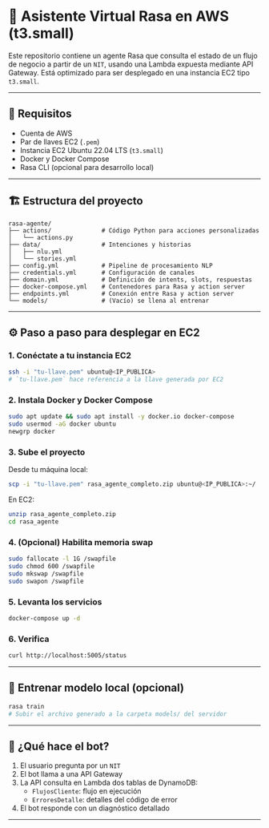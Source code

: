 # 🤖 Asistente Virtual Rasa en AWS (t3.small)

Este repositorio contiene un agente Rasa que consulta el estado de un flujo de negocio a partir de un `NIT`, usando una Lambda expuesta mediante API Gateway. Está optimizado para ser desplegado en una instancia EC2 tipo `t3.small`.

---

## 🚀 Requisitos

- Cuenta de AWS
- Par de llaves EC2 (`.pem`)
- Instancia EC2 Ubuntu 22.04 LTS (`t3.small`)
- Docker y Docker Compose
- Rasa CLI (opcional para desarrollo local)

---

## 🏗️ Estructura del proyecto

```
rasa-agente/
├── actions/              # Código Python para acciones personalizadas
│   └── actions.py
├── data/                 # Intenciones y historias
│   ├── nlu.yml
│   └── stories.yml
├── config.yml            # Pipeline de procesamiento NLP
├── credentials.yml       # Configuración de canales
├── domain.yml            # Definición de intents, slots, respuestas
├── docker-compose.yml    # Contenedores para Rasa y action server
├── endpoints.yml         # Conexión entre Rasa y action server
└── models/               # (Vacío) se llena al entrenar
```

---

## ⚙️ Paso a paso para desplegar en EC2

### 1. Conéctate a tu instancia EC2

```bash
ssh -i "tu-llave.pem" ubuntu@<IP_PUBLICA>
# `tu-llave.pem` hace referencia a la llave generada por EC2
```

### 2. Instala Docker y Docker Compose

```bash
sudo apt update && sudo apt install -y docker.io docker-compose
sudo usermod -aG docker ubuntu
newgrp docker
```

### 3. Sube el proyecto

Desde tu máquina local:

```bash
scp -i "tu-llave.pem" rasa_agente_completo.zip ubuntu@<IP_PUBLICA>:~/
```

En EC2:

```bash
unzip rasa_agente_completo.zip
cd rasa_agente
```

### 4. (Opcional) Habilita memoria swap

```bash
sudo fallocate -l 1G /swapfile
sudo chmod 600 /swapfile
sudo mkswap /swapfile
sudo swapon /swapfile
```

### 5. Levanta los servicios

```bash
docker-compose up -d
```

### 6. Verifica

```bash
curl http://localhost:5005/status
```

---

## 🧪 Entrenar modelo local (opcional)

```bash
rasa train
# Subir el archivo generado a la carpeta models/ del servidor
```

---

## 🧠 ¿Qué hace el bot?

1. El usuario pregunta por un `NIT`
2. El bot llama a una API Gateway
3. La API consulta en Lambda dos tablas de DynamoDB:
   - `FlujosCliente`: flujo en ejecución
   - `ErroresDetalle`: detalles del código de error
4. El bot responde con un diagnóstico detallado

---

